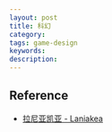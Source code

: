 ```yaml
---
layout: post
title: 科幻
category: 
tags: game-design
keywords: 
description: 
---
```


####

## Reference

* [拉尼亚凯亚 - Laniakea](https://www.youtube.com/watch?v=4M5Q7I-riwQ)